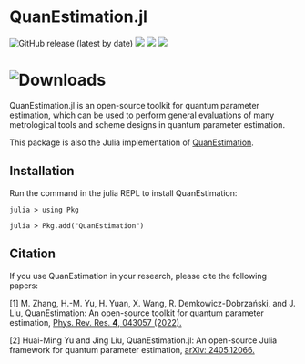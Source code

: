 # QuanEstimation.jl
![GitHub release (latest by date)](https://img.shields.io/github/v/release/QuanEstimation/QuanEstimation.jl)
[![][docs-img]][docs-url]
[![][action-img]][action-url]
[![][codecov-img]][codecov-url]
# ![Downloads](https://img.shields.io/github/downloads/QuanEstimation/QuanEstimation.jl/total)

[action-img]: https://github.com/QuanEstimation/QuanEstimation.jl/actions/workflows/CI_QuanEstimation.yml/badge.svg
[action-url]: https://github.com/QuanEstimation/QuanEstimation.jl/actions
[codecov-img]: https://codecov.io/gh/QuanEstimation/QuanEstimation.jl/graph/badge.svg
[codecov-url]: https://codecov.io/gh/QuanEstimation/QuanEstimation.jl
[docs-img]: https://img.shields.io/badge/docs-stable-blue.svg
[docs-url]: https://quanestimation.github.io/QuanEstimation/

QuanEstimation.jl is an open-source toolkit for quantum parameter estimation, which can be used to perform general evaluations of many metrological 
tools and scheme designs in quantum parameter estimation. 

This package is also the Julia implementation of [QuanEstimation](https://github.com/QuanEstimation/QuanEstimation).

## Installation

Run the command in the julia REPL to install QuanEstimation:  

~~~
julia > using Pkg

julia > Pkg.add("QuanEstimation")
~~~

## Citation
If you use QuanEstimation in your research, please cite the following papers:

[1] M. Zhang, H.-M. Yu, H. Yuan, X. Wang, R. Demkowicz-Dobrzański, and J. Liu, 
QuanEstimation: An open-source toolkit for quantum parameter estimation, 
[Phys. Rev. Res. **4**, 043057 (2022).](https://doi.org/10.1103/PhysRevResearch.4.043057)

[2] Huai-Ming Yu and Jing Liu, QuanEstimation.jl: An open-source Julia framework for quantum parameter estimation, 
[arXiv: 2405.12066.](https://doi.org/10.48550/arXiv.2405.12066) 
